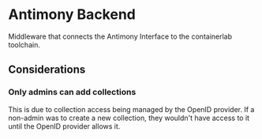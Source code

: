 # Antimony Backend
Middleware that connects the Antimony Interface to the containerlab toolchain.

## Considerations
### Only admins can add collections
This is due to collection access being managed by the OpenID provider. If a non-admin was to create a new collection, they wouldn't have access to it until the OpenID provider allows it.